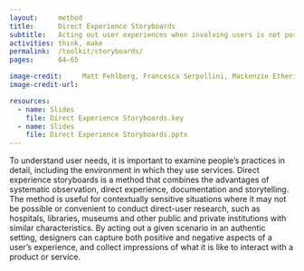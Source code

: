 ```yaml
---
layout:     method
title:      Direct Experience Storyboards
subtitle:   Acting out user experiences when involving users is not possible
activities: think, make
permalink:  /toolkit/storyboards/
pages:      64–65

image-credit:     Matt Fehlberg, Francesca Serpollini, Mackenzie Etherington, Alex Elton-Pym
image-credit-url: 

resources:
  - name: Slides
    file: Direct Experience Storyboards.key
  - name: Slides
    file: Direct Experience Storyboards.pptx
---
```


To understand user needs, it is important to examine people’s practices in detail, including the environment in which they use services. Direct experience storyboards is a method that combines the advantages of systematic observation, direct experience, documentation and storytelling. The method is useful for contextually sensitive situations where it may not be possible or convenient to conduct direct-user research, such as hospitals, libraries, museums and other public and private institutions with similar characteristics. By acting out a given scenario in an authentic setting, designers can capture both positive and negative aspects of a user’s experience, and collect impressions of what it is like to interact with a product or service.